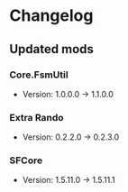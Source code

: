 # Changelog


## Updated mods

### Core.FsmUtil

- Version: 1.0.0.0 -> 1.1.0.0

### Extra Rando

- Version: 0.2.2.0 -> 0.2.3.0

### SFCore

- Version: 1.5.11.0 -> 1.5.11.1

